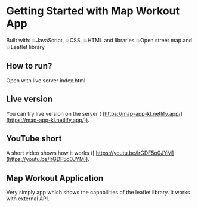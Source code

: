 # Getting Started with Map Workout App

Built with: 💥JavaScript, 💥CSS, 💥HTML and libraries 💥Open street map and 💥Leaflet library

## How to run?

Open with live server index.html

## Live version

You can try live version on the server ( [https://map-app-kl.netlify.app/](https://map-app-kl.netlify.app/)).

## YouTube short

A short video shows how it works ([ https://youtu.be/lrGDF5o0JYM](https://youtu.be/lrGDF5o0JYM)).

## Map Workout Application

Very simply app which shows the capabilities of the leaflet library. It works with external API.
